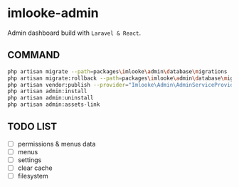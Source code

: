 # imlooke-admin

Admin dashboard build with `Laravel & React`.

## COMMAND

```bash
php artisan migrate --path=packages\imlooke\admin\database\migrations
php artisan migrate:rollback --path=packages\imlooke\admin\database\migrations
php artisan vendor:publish --provider="Imlooke\Admin\AdminServiceProvider"
php artisan admin:install
php artisan admin:uninstall
php artisan admin:assets-link
```

## TODO LIST

- [ ] permissions & menus data
- [ ] menus
- [ ] settings
- [ ] clear cache
- [ ] filesystem
